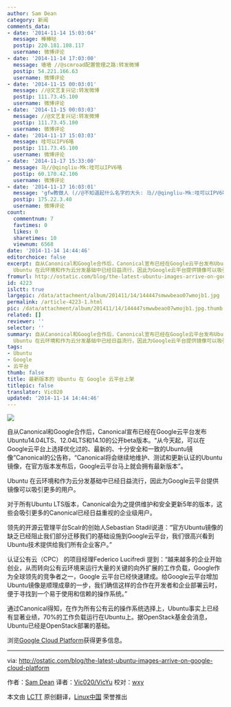 ```yaml
---
author: Sam Dean
category: 新闻
comments_data:
- date: '2014-11-14 15:03:04'
  message: 棒棒哒
  postip: 220.181.108.117
  username: 微博评论
- date: '2014-11-14 17:03:00'
  message: 墙墙 //@scmroad配置管理之路:转发微博
  postip: 54.221.166.63
  username: 微博评论
- date: '2014-11-15 00:03:01'
  message: //@文艺复兴记:转发微博
  postip: 111.73.45.100
  username: 微博评论
- date: '2014-11-15 00:03:03'
  message: //@文艺复兴记:转发微博
  postip: 111.73.45.100
  username: 微博评论
- date: '2014-11-17 15:03:03'
  message: 哇可以IPV6咯
  postip: 111.73.45.100
  username: 微博评论
- date: '2014-11-17 15:33:00'
  message: 马//@qingliu-Mk:哇可以IPV6咯
  postip: 60.170.42.106
  username: 微博评论
- date: '2014-11-17 16:03:01'
  message: 'gfw教做人 (//@不知道起什么名字的大头: 马//@qingliu-Mk:哇可以IPV6咯'
  postip: 175.22.3.40
  username: 微博评论
count:
  commentnum: 7
  favtimes: 0
  likes: 0
  sharetimes: 10
  viewnum: 6568
date: '2014-11-14 14:44:46'
editorchoice: false
excerpt: 自从Canonical和Google合作后，Canonical宣布已经在Google云平台发布Ubuntu14.04LTS、12.04LTS和14.10的公开beta版本。从今天起，可以在Google云平台上选择优化过的、最新的、十分安全和一致的Ubuntu镜像Canonical的公告称，Canonical将会继续地维护、测试和更新认证的Ubuntu镜像，在官方版本发布后，Google云平台马上就会拥有最新版本。
  Ubuntu 在云环境和作为云分发基础中已经日益流行，因此为Google云平台提供镜像可以吸引更多的用户。 对于所有Ubuntu LTS版本，Canonical会为之提供维护和安全更新5年的版本，这些会吸引更多的Canonica
fromurl: http://ostatic.com/blog/the-latest-ubuntu-images-arrive-on-google-cloud-platform
id: 4223
islctt: true
largepic: /data/attachment/album/201411/14/144447smwwbeao07wmojb1.jpg
permalink: /article-4223-1.html
pic: /data/attachment/album/201411/14/144447smwwbeao07wmojb1.jpg.thumb.jpg
related: []
reviewer: ''
selector: ''
summary: 自从Canonical和Google合作后，Canonical宣布已经在Google云平台发布Ubuntu14.04LTS、12.04LTS和14.10的公开beta版本。从今天起，可以在Google云平台上选择优化过的、最新的、十分安全和一致的Ubuntu镜像Canonical的公告称，Canonical将会继续地维护、测试和更新认证的Ubuntu镜像，在官方版本发布后，Google云平台马上就会拥有最新版本。
  Ubuntu 在云环境和作为云分发基础中已经日益流行，因此为Google云平台提供镜像可以吸引更多的用户。 对于所有Ubuntu LTS版本，Canonical会为之提供维护和安全更新5年的版本，这些会吸引更多的Canonica
tags:
- Ubuntu
- Google
- 云平台
thumb: false
title: 最新版本的 Ubuntu 在 Google 云平台上架
titlepic: false
translator: Vic020
updated: '2014-11-14 14:44:46'
---
```


![](/data/attachment/album/201411/14/144447smwwbeao07wmojb1.jpg)


自从Canonical和Google合作后，Canonical宣布已经在Google云平台发布Ubuntu14.04LTS、12.04LTS和14.10的公开beta版本。“从今天起，可以在Google云平台上选择优化过的、最新的、十分安全和一致的Ubuntu镜像”Canonical的公告称，“Canonical将会继续地维护、测试和更新认证的Ubuntu镜像，在官方版本发布后，Google云平台马上就会拥有最新版本”。


Ubuntu 在云环境和作为云分发基础中已经日益流行，因此为Google云平台提供镜像可以吸引更多的用户。


对于所有Ubuntu LTS版本，Canonical会为之提供维护和安全更新5年的版本，这些会吸引更多的Canonical已经日益重视的企业级用户。


领先的开源云管理平台Scalr的创始人Sebastian Stadil说道：“官方Ubuntu镜像的缺乏已经阻止我们部分迁移我们的基础设施到Google云平台，我们很高兴看到Ubuntu技术提供给我们所有企业客户。”


认证公有云（CPC） 的项目经理Federico Lucifredi 提到：“越来越多的企业开始创业，从而转向公有云环境来运行大量的关键的向外扩展的工作负载，Google作为全球领先的竞争者之一，Google 云平台已经快速建成。给Google云平台增加Ubuntu镜像是顺理成章的一步，我们确信这样的合作在开发者和企业部署云时，便于寻找到一个易于使用和信赖的操作系统。”


通过Canonical得知，在作为所有公有云的操作系统选择上，Ubuntu事实上已经有显著业绩，70%的工作负载运行在Ubuntu上。据OpenStack基金会消息，Ubuntu已经是OpenStack部署的基础。


浏览[Google Cloud Platform](https://cloud.google.com/compute/docs/operating-systems)获得更多信息。




---


via: <http://ostatic.com/blog/the-latest-ubuntu-images-arrive-on-google-cloud-platform>


作者：[Sam Dean](http://ostatic.com/member/samdean) 译者：[Vic020/VicYu](http://www.vicyu.net) 校对：[wxy](https://github.com/wxy)


本文由 [LCTT](https://github.com/LCTT/TranslateProject) 原创翻译，[Linux中国](http://linux.cn/) 荣誉推出